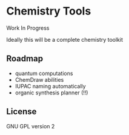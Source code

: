 # Chemistry Tools

Work In Progress

Ideally this will be a complete chemistry toolkit

## Roadmap

+ quantum computations
+ ChemDraw abilities
+ IUPAC naming automatically
+ organic synthesis planner (!!)

## License

GNU GPL version 2
